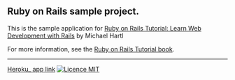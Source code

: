 ## Ruby on Rails sample project.

This is the sample application for
[Ruby on Rails Tutorial:
Learn Web Development with Rails](http://www.railstutorial.org/)
by Michael Hartl

For more information, see the
[Ruby on Rails Tutorial book](http://www.railstutorial.org/book).
___
[Heroku_ app link](https://thawing-inlet-71931.herokuapp.com/)
[![Licence MIT](https://img.shields.io/apm/l/vim-mode.svg)](https://opensource.org/licenses/MIT)

